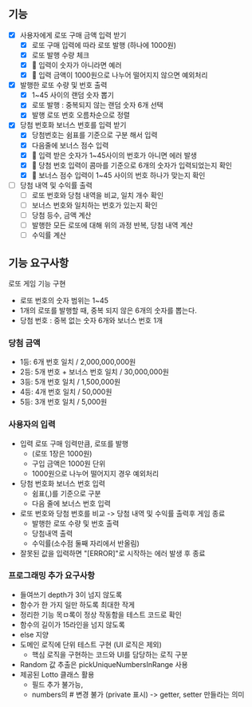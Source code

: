 ## 기능

- [x] 사용자에게 로또 구매 금액 입력 받기
  - [x] 로또 구매 입력에 따라 로또 발행 (하나에 1000원)
  - [x] 로또 발행 수량 체크
  - [x] 🚨 입력이 숫자가 아니라면 예러
  - [x] 🚨 입력 금액이 1000원으로 나누어 떨어지지 않으면 예외처리
- [x] 발행한 로또 수량 및 번호 출력
  - [x] 1~45 사이의 랜덤 숫자 뽑기
  - [x] 로또 발행 : 중복되지 않는 랜덤 숫자 6개 선택
  - [x] 발행 로또 번호 오름차순으로 정렬
- [x] 당첨 번호화 보너스 번호를 입력 받기
  - [x] 당첨번호는 쉼표를 기준으로 구분 해서 입력
  - [x] 다음줄에 보너스 점수 입력
  - [x] 🚨 입력 받은 숫자가 1~45사이의 번호가 아니면 에러 발생
  - [x] 🚨 당첨 번호 입력이 콤마를 기준으로 6개의 숫자가 입력되었는지 확인
  - [x] 🚨 보너스 점수 입력이 1~45 사이의 번호 하나가 맞는지 확인
- [ ] 당첨 내역 및 수익률 출력
  - [ ] 로또 번호와 당첨 내역을 비교, 일치 개수 확인
  - [ ] 보너스 번호와 일치하는 번호가 있는지 확인
  - [ ] 당첨 등수, 금액 계산
  - [ ] 발행한 모든 로또에 대해 위의 과정 반복, 당첨 내역 계산
  - [ ] 수익률 계산

## 기능 요구사항

로또 게임 기능 구현

- 로또 번호의 숫자 범위는 1~45
- 1개의 로또를 발행할 때, 중복 되지 않은 6개의 숫자를 뽑는다.
- 당첨 번호 : 중복 없는 숫자 6개와 보너스 번호 1개

### 당첨 금액

- 1등: 6개 번호 일치 / 2,000,000,000원
- 2등: 5개 번호 + 보너스 번호 일치 / 30,000,000원
- 3등: 5개 번호 일치 / 1,500,000원
- 4등: 4개 번호 일치 / 50,000원
- 5등: 3개 번호 일치 / 5,000원

### 사용자의 입력

- 입력 로또 구매 임력만큼, 로또를 발행
  - (로또 1장은 1000원)
  - 구입 금액은 1000원 단위
  - 1000원으로 나누어 떨어지지 경우 예외처리
- 당첨 번호화 보너스 번호 입력
  - 쉼표(,)를 기준으로 구분
  - 다음 줄에 보너스 번호 입력
- 로또 번호와 당첨 번호를 비교 -> 당첨 내역 및 수익률 출력후 게임 종료
  - 발행한 로또 수량 및 번호 출력
  - 당첨내역 출력
  - 수익률(소수점 둘째 자리에서 반올림)
- 잘못된 값을 입력하면 "[ERROR]"로 시작하는 에러 발생 후 종료

### 프로그래밍 추가 요구사항

- 들여쓰기 depth가 3이 넘지 않도록
- 함수가 한 가지 일만 하도록 최대한 작게
- 정리한 기능 목ㅁ록이 정상 작동함을 테스트 코드로 확인
- 함수의 길이가 15라인을 넘지 않도록
- else 지양
- 도메인 로직에 단위 테스트 구현 (UI 로직은 제외)
  - 핵심 로직을 구현하는 코드와 UI를 담당하는 로직 구분
- Random 값 추출은 pickUniqueNumbersInRange 사용
- 제공된 Lotto 클래스 활용
  - 필드 추가 불가능,
  - numbers의 # 변경 불가 (private 표시) -> getter, setter 만들라는 의미
